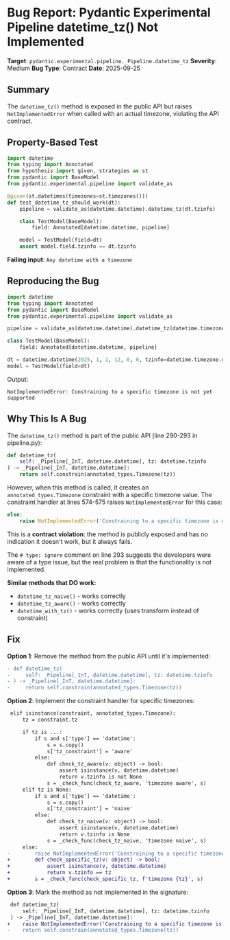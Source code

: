 # Bug Report: Pydantic Experimental Pipeline datetime_tz() Not Implemented

**Target**: `pydantic.experimental.pipeline._Pipeline.datetime_tz`
**Severity**: Medium
**Bug Type**: Contract
**Date**: 2025-09-25

## Summary

The `datetime_tz()` method is exposed in the public API but raises `NotImplementedError` when called with an actual timezone, violating the API contract.

## Property-Based Test

```python
import datetime
from typing import Annotated
from hypothesis import given, strategies as st
from pydantic import BaseModel
from pydantic.experimental.pipeline import validate_as

@given(st.datetimes(timezones=st.timezones()))
def test_datetime_tz_should_work(dt):
    pipeline = validate_as(datetime.datetime).datetime_tz(dt.tzinfo)

    class TestModel(BaseModel):
        field: Annotated[datetime.datetime, pipeline]

    model = TestModel(field=dt)
    assert model.field.tzinfo == dt.tzinfo
```

**Failing input**: `Any datetime with a timezone`

## Reproducing the Bug

```python
import datetime
from typing import Annotated
from pydantic import BaseModel
from pydantic.experimental.pipeline import validate_as

pipeline = validate_as(datetime.datetime).datetime_tz(datetime.timezone.utc)

class TestModel(BaseModel):
    field: Annotated[datetime.datetime, pipeline]

dt = datetime.datetime(2025, 1, 1, 12, 0, 0, tzinfo=datetime.timezone.utc)
model = TestModel(field=dt)
```

Output:
```
NotImplementedError: Constraining to a specific timezone is not yet supported
```

## Why This Is A Bug

The `datetime_tz()` method is part of the public API (line 290-293 in pipeline.py):

```python
def datetime_tz(
    self: _Pipeline[_InT, datetime.datetime], tz: datetime.tzinfo
) -> _Pipeline[_InT, datetime.datetime]:
    return self.constrain(annotated_types.Timezone(tz))
```

However, when this method is called, it creates an `annotated_types.Timezone` constraint with a specific timezone value. The constraint handler at lines 574-575 raises `NotImplementedError` for this case:

```python
else:
    raise NotImplementedError('Constraining to a specific timezone is not yet supported')
```

This is a **contract violation**: the method is publicly exposed and has no indication it doesn't work, but it always fails.

The `# type: ignore` comment on line 293 suggests the developers were aware of a type issue, but the real problem is that the functionality is not implemented.

**Similar methods that DO work:**
- `datetime_tz_naive()` - works correctly
- `datetime_tz_aware()` - works correctly
- `datetime_with_tz()` - works correctly (uses transform instead of constraint)

## Fix

**Option 1**: Remove the method from the public API until it's implemented:

```diff
- def datetime_tz(
-     self: _Pipeline[_InT, datetime.datetime], tz: datetime.tzinfo
- ) -> _Pipeline[_InT, datetime.datetime]:
-     return self.constrain(annotated_types.Timezone(tz))
```

**Option 2**: Implement the constraint handler for specific timezones:

```diff
 elif isinstance(constraint, annotated_types.Timezone):
     tz = constraint.tz

     if tz is ...:
         if s and s['type'] == 'datetime':
             s = s.copy()
             s['tz_constraint'] = 'aware'
         else:
             def check_tz_aware(v: object) -> bool:
                 assert isinstance(v, datetime.datetime)
                 return v.tzinfo is not None
             s = _check_func(check_tz_aware, 'timezone aware', s)
     elif tz is None:
         if s and s['type'] == 'datetime':
             s = s.copy()
             s['tz_constraint'] = 'naive'
         else:
             def check_tz_naive(v: object) -> bool:
                 assert isinstance(v, datetime.datetime)
                 return v.tzinfo is None
             s = _check_func(check_tz_naive, 'timezone naive', s)
     else:
-        raise NotImplementedError('Constraining to a specific timezone is not yet supported')
+        def check_specific_tz(v: object) -> bool:
+            assert isinstance(v, datetime.datetime)
+            return v.tzinfo == tz
+        s = _check_func(check_specific_tz, f'timezone {tz}', s)
```

**Option 3**: Mark the method as not implemented in the signature:

```diff
 def datetime_tz(
     self: _Pipeline[_InT, datetime.datetime], tz: datetime.tzinfo
 ) -> _Pipeline[_InT, datetime.datetime]:
+    raise NotImplementedError('Constraining to a specific timezone is not yet supported')
-    return self.constrain(annotated_types.Timezone(tz))
```